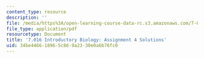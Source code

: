 ```yaml
---
content_type: resource
description: ''
file: /media/https%3A/open-learning-course-data-rc.s3.amazonaws.com/7-016-introductory-biology-fall-2018/34be446618965c869a2330e0a6b76fc0_MIT7_016F18PS4_soln.pdf
file_type: application/pdf
resourcetype: Document
title: '7.016 Introductory Biology: Assignment 4 Solutions'
uid: 34be4466-1896-5c86-9a23-30e0a6b76fc0
---
```

